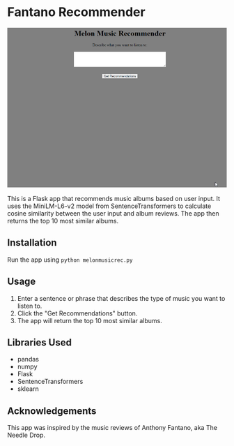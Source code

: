 # Fantano Recommender
![alt-text](app.gif)

This is a Flask app that recommends music albums based on user input. It uses the MiniLM-L6-v2 model from SentenceTransformers to calculate cosine similarity between the user input and album reviews. The app then returns the top 10 most similar albums.

## Installation

Run the app using `python melonmusicrec.py`

## Usage

1. Enter a sentence or phrase that describes the type of music you want to listen to.
2. Click the "Get Recommendations" button.
3. The app will return the top 10 most similar albums.

## Libraries Used

- pandas
- numpy
- Flask
- SentenceTransformers
- sklearn

## Acknowledgements

This app was inspired by the music reviews of Anthony Fantano, aka The Needle Drop.
